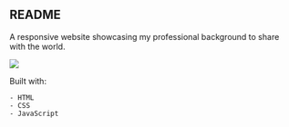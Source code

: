 ## README
A responsive website showcasing my professional background to share with the world.

![](website.png)

Built with:
```
- HTML
- CSS
- JavaScript
```
